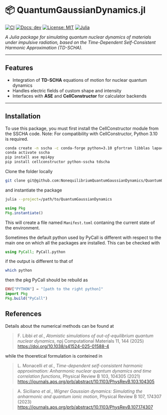 # 📦 QuantumGaussianDynamics.jl

[![CI](https://github.com/NonequilibriumQuantumGaussianDynamics/QuantumGaussianDynamics.jl/actions/workflows/main.yml/badge.svg)](https://github.com/NonequilibriumQuantumGaussianDynamics/QuantumGaussianDynamics.jl/actions/workflows/main.yml)
[![Docs: dev](https://img.shields.io/badge/docs-dev-blue.svg)](https://NonequilibriumQuantumGaussianDynamics.github.io/QuantumGaussianDynamics.jl/dev/)
[![License: MIT](https://img.shields.io/badge/License-MIT-yellow.svg)](LICENSE)
[![Julia](https://img.shields.io/badge/Julia-1.10%20|%201.11-9558B2)](https://julialang.org/downloads/)

*A Julia package for simulating quantum nuclear dynamics of materials under impulsive radiation, based on the Time-Dependent Self-Consistent Harmonic Approximation (TD-SCHA).*

---

## Features
- Integration of **TD-SCHA** equations of motion for nuclear quantum dynamics  
- Handles electric fields of custom shape and intensity  
- Interfaces with **ASE** and **CellConstructor** for calculator backends  

---

## Installation

To use this package, you must first install the CellConstructor module from the SSCHA code.
Note: For compatibility with CellConstructor, Python 3.10 is required.

```bash
conda create -n sscha -c conda-forge python=3.10 gfortran libblas lapack openmpi openmpi-mpicc pip numpy scipy spglib=2.2 setuptools=64
conda activate sscha
pip install ase mpi4py
pip install cellconstructor python-sscha tdscha
```

Clone the folder locally

```bash
git clone git@github.com:NonequilibriumQuantumGaussianDynamics/QuantumGaussianDynamics.jl.git
```

and instantiate the package

```bash
julia --project=/path/to/QuantumGaussianDynamics
```

```julia
using Pkg
Pkg.instantiate()
```

This will create a file named ``Manifest.toml`` contaning the current state of the environment.

Sometimes the default python used by PyCall is different with respect to the main one on which all the packages are installed.
This can be checked with

```julia
using PyCall; PyCall.python
```

if the output is different to that of

```bash
which python
```

then the pkg PyCall should be rebuild as

```julia
ENV["PYTHON"] = "[path to the right python]"
import Pkg
Pkg.build("PyCall")
```

## References

Details about the numerical methods can be found at 
> F. Libbi *et al.*, *Atomistic simulations of out-of-equilibrium quantum nuclear dynamics*, npj Computational Materials  11, 144 (2025) https://doi.org/10.1038/s41524-025-01588-4

while the thoeretical formulation is conteined in   

> L. Monacelli *et al.*, *Time-dependent self-consistent harmonic approximation: Anharmonic nuclear quantum
dynamics and time correlation functions*, Physical Review B 103, 104305 (2021) https://journals.aps.org/prb/abstract/10.1103/PhysRevB.103.104305

> A. Siciliano *et al.*, *Wigner Gaussian dynamics: Simulating the anharmonic and quantum ionic motion*, Physical Review B 107, 174307 (2023) https://journals.aps.org/prb/abstract/10.1103/PhysRevB.107.174307
